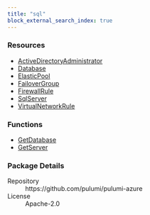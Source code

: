 ```yaml
---
title: "sql"
block_external_search_index: true
---
```


<!-- WARNING: this file was generated by Pulumi Docs Generator. -->
<!-- Do not edit by hand unless you're certain you know what you are doing! -->

<h3>Resources</h3>
<ul class="api">
    <li><a href="activedirectoryadministrator"><span class="symbol resource"></span>ActiveDirectoryAdministrator</a></li>
    <li><a href="database"><span class="symbol resource"></span>Database</a></li>
    <li><a href="elasticpool"><span class="symbol resource"></span>ElasticPool</a></li>
    <li><a href="failovergroup"><span class="symbol resource"></span>FailoverGroup</a></li>
    <li><a href="firewallrule"><span class="symbol resource"></span>FirewallRule</a></li>
    <li><a href="sqlserver"><span class="symbol resource"></span>SqlServer</a></li>
    <li><a href="virtualnetworkrule"><span class="symbol resource"></span>VirtualNetworkRule</a></li>
</ul>

<h3>Functions</h3>
<ul class="api">
    <li><a href="getdatabase"><span class="symbol datasource"></span>GetDatabase</a></li>
    <li><a href="getserver"><span class="symbol datasource"></span>GetServer</a></li>
</ul>

<h3>Package Details</h3>
<dl class="package-details">
	<dt>Repository</dt>
	<dd>https://github.com/pulumi/pulumi-azure</dd>
	<dt>License</dt>
	<dd>Apache-2.0</dd>
</dl>

